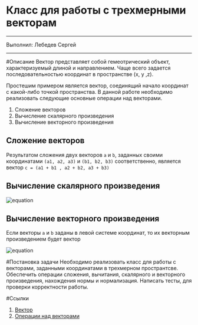 # Класс для работы с трехмерными векторам
* * * 
Выполнил: Лебедев Сергей
* * *
#Описание
Вектор представляет собой гемеотрический объект, характеризуемый длиной и направлением. Чаще всего задается последовательностью координат в пространстве (x, y ,z). 

Простешим примером является вектор, соединящий начало координат с какой-либо точкой пространства.
В данной работе необходимо реализовать следующие основные операции над векторами.

1. Сложение векторов
2. Вычисление скалярного произведения
3. Вычисление векторного произведения

## Сложение векторов

Результатом сложения двух векторов `a` и `b`, заданных своими координатами `(a1, a2, a3)` и `(b1, b2, b3)` соответственно, является вектор `с = (a1 + b1 , a2 + b2, a3 + b3)`

## Вычисление скалярного произведения
![equation](http://bit.ly/17ILQrE)

## Вычисление векторного произведения
Если векторы `a` и `b` заданы в левой системе координат, то их векторным произведением будет вектор

![equation](http://upload.wikimedia.org/math/5/9/5/595d805c7284bfc3afda6fb6234364f3.png)

#Постановка задачи
Необходимо реализовать класс для работы с векторами, заданными координатами в трехмерном пространтсве.
Обеспечить операции сложения, вычитания, скалярного и векторного произведения, нахождения нормы и нормализация.
Написать тесты, для проверки корректности работы. 

#Ссылки

1. [Вектор](http://ru.wikipedia.org/wiki/%D0%92%D0%B5%D0%BA%D1%82%D0%BE%D1%80_%28%D0%BC%D0%B0%D1%82%D0%B5%D0%BC%D0%B0%D1%82%D0%B8%D0%BA%D0%B0%29)
2. [Операции над векторами](http://emweb.unl.edu/math/mathweb/vectors/vectors.html)